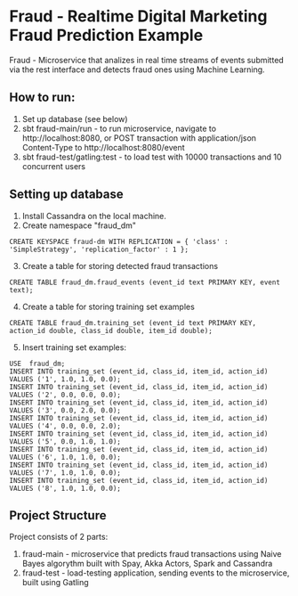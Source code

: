 # Fraud - Realtime Digital Marketing Fraud Prediction Example

Fraud - Microservice that analizes in real time streams of events submitted via the rest interface and detects fraud ones using Machine Learning.

## How to run:

1. Set up database (see below)
2. sbt fraud-main/run - to run microservice, navigate to http://localhost:8080, or POST transaction with application/json Content-Type to http://localhost:8080/event
3. sbt fraud-test/gatling:test - to load test with 10000 transactions and 10 concurrent users

## Setting up database

1. Install Cassandra on the local machine.
2. Create namespace "fraud_dm"

```
CREATE KEYSPACE fraud-dm WITH REPLICATION = { 'class' : 'SimpleStrategy', 'replication_factor' : 1 };
```

3. Create a table for storing detected fraud transactions

```
CREATE TABLE fraud_dm.fraud_events (event_id text PRIMARY KEY, event text);
```

4. Create a table for storing training set examples

```
CREATE TABLE fraud_dm.training_set (event_id text PRIMARY KEY, action_id double, class_id double, item_id double);
```

5. Insert training set examples:

```
USE  fraud_dm;
INSERT INTO training_set (event_id, class_id, item_id, action_id) VALUES ('1', 1.0, 1.0, 0.0);
INSERT INTO training_set (event_id, class_id, item_id, action_id) VALUES ('2', 0.0, 0.0, 0.0);
INSERT INTO training_set (event_id, class_id, item_id, action_id) VALUES ('3', 0.0, 2.0, 0.0);
INSERT INTO training_set (event_id, class_id, item_id, action_id) VALUES ('4', 0.0, 0.0, 2.0);
INSERT INTO training_set (event_id, class_id, item_id, action_id) VALUES ('5', 0.0, 1.0, 1.0);
INSERT INTO training_set (event_id, class_id, item_id, action_id) VALUES ('6', 1.0, 1.0, 0.0);
INSERT INTO training_set (event_id, class_id, item_id, action_id) VALUES ('7', 1.0, 1.0, 0.0);
INSERT INTO training_set (event_id, class_id, item_id, action_id) VALUES ('8', 1.0, 1.0, 0.0);
```

## Project Structure 

Project consists of 2 parts:

1. fraud-main - microservice that predicts fraud transactions using Naive Bayes algorythm built with Spay, Akka Actors, Spark and Cassandra
2. fraud-test - load-testing application, sending events to the microservice, built using Gatling
